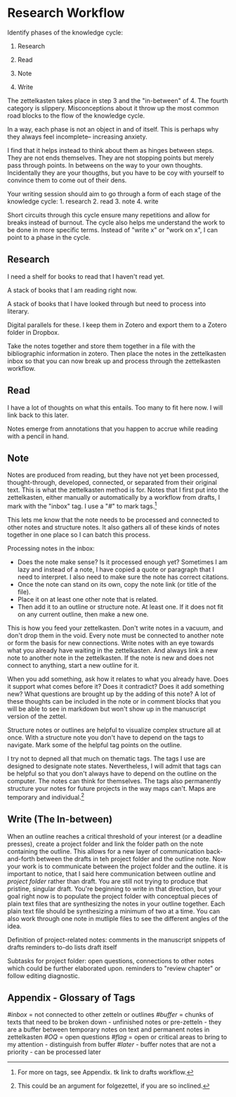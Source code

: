 # Research Workflow



Identify phases of the knowledge cycle:

1. Research

2. Read

3. Note

4. Write

   

The zettelkasten takes place in step 3 and the "in-between" of 4. The fourth category is slippery. Misconceptions about it throw up the most common road blocks to the flow of the knowledge cycle. 

In a way, each phase is not an object in and of itself. This is perhaps why they always feel incomplete– increasing anxiety.

I find that it helps instead to think about them as hinges between steps. They are not ends themselves. They are not stopping points but merely pass through points. In betweens on the way to your own thoughts. Incidentally they are your thougths, but you have to be coy with yourself to convince them to come out of their dens. 



Your writing session should aim to go through a form of each stage of the knowledge cycle:
    1. research
    2. read
    3. note
    4. write

Short circuits through this cycle ensure many repetitions and allow for breaks instead of burnout. The cycle also helps me understand the work to be done in more specific terms. Instead of "write x" or "work on x", I can point to a phase in the cycle. 



## Research

I need a shelf for books to read that I haven't read yet.

A stack of books that I am reading right now.

A stack of books that I have looked through but need to process into literary.

Digital parallels for these. I keep them in Zotero and export them to a Zotero folder in Dropbox. 

Take the notes together and store them together in a file with the bibliographic information in zotero. Then place the notes in the zettelkasten inbox so that you can now break up and process through the zettelkasten workflow. 



## Read

I have a lot of thoughts on what this entails. Too many to fit here now. I will link back to this later. 

Notes emerge from annotations that you happen to accrue while reading with a pencil in hand.

## Note 

Notes are produced from reading, but they have not yet been processed, thought-through, developed, connected, or separated from their original text. This is what the zettelkasten method is for. Notes that I first put into the zettelkasten, either manually or automatically by a workflow from drafts, I mark with the "inbox" tag. I use a "#" to mark tags.[^201901282224] 

[^201901282224]: For more on tags, see Appendix. tk link to drafts workflow.

This lets me know that the note needs to be processed and connected to other notes and structure notes. 
It also gathers all of these kinds of notes together in one place so I can batch this process. 

Processing notes in the inbox:

- Does the note make sense? Is it processed enough yet? Sometimes I am lazy and instead of a note, I have copied a quote or paragraph that I need to interpret. I also need to make sure the note has correct citations. 
- Once the note can stand on its own, copy the note link (or title of the file).
- Place it on at least one other note that is related.
- Then add it to an outline or structure note. At least one. If it does not fit on any current outline, then make a new one. 
      

This is how you feed your zettelkasten. Don't write notes in a vacuum, and don't drop them in the void. Every note must be connected to another note or form the basis for new connections. Write notes with an eye towards what you already have waiting in the zettelkasten. And always link a new note to another note in the zettelkasten. If the note is new and does not connect to anything, start a new outline for it. 

When you add something, ask how it relates to what you already have. Does it support what comes before it? Does it contradict? Does it add something new? What questions are brought up by the adding of this note? A lot of these thoughts can be included in the note or in comment blocks that you will be able to see in markdown but won't show up in the manuscript version of the zettel.

Structure notes or outlines are helpful to visualize complex structure all at once. With a structure note you don't have to depend on the tags to navigate. Mark some of the helpful tag points on the outline. 

I try not to depned all that much on thematic tags. The tags I use are designed to designate note states. Nevertheless, I will admit that tags can be helpful so that you don't always have to depend on the outline on the computer. The notes can think for themselves. The tags also permanently structure your notes for future projects in the way maps can't. Maps are temporary and individual.[^201901282301] 

[^201901282301]: This could be an argument for folgezettel, if you are so inclined. 


## Write (The In-between)
When an outline reaches a critical threshold of your interest (or a deadline presses),
create a project folder and link the folder path on the note containing the outline. 
This allows for a new layer of communication 
back-and-forth
between the drafts in teh project folder
and the outline note.
Now your work is to communicate between the project folder and the outline. 
it is important to notice, that I said here communication between outline and *project folder* rather than draft. You are still not trying to produce that pristine, singular draft. You're beginning to write in that direction, but your goal right now is to populate  the project folder with conceptual pieces of plain text files that are synthesizing the notes in your outline together. Each plain text file should be synthesizing a minimum of two at a time.
You can also work through one note in mutliple files to see the different angles of the idea.  




Definition of project-related notes: 
comments in the manuscript
snippets of drafts
reminders
to-do lists
draft itself 

Subtasks for project folder: open questions, connections to other notes which could be further elaborated upon. reminders to "review chapter" or follow editing diagnostic.





## Appendix - Glossary of Tags

_#inbox_ = not connected to other zetteln or outlines
_#buffer_ = chunks of texts that need to be broken down - unfinished notes or pre-zetteln - they are a buffer between temporary notes on text and permanent notes in zettelkasten
_#OQ_ = open questions
_#flag_ = open or critical areas to bring to my attention - distinguish from buffer
_#later_ - buffer notes that are not a priority - can be processed later





